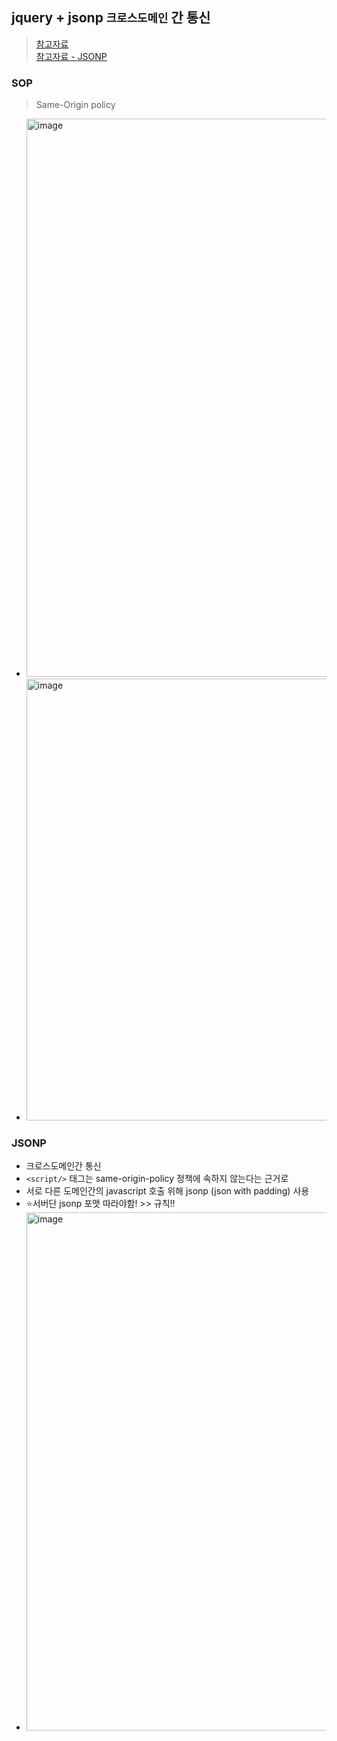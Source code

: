## jquery + jsonp `크로스도메인` 간 통신 
> [참고자료](https://codejs.co.kr/jquery-jsonp/) <br/>
> [참고자료 - JSONP](https://blog.seotory.com/post/understand-jsonp)

### SOP
> Same-Origin policy

- <img width="893" alt="image" src="https://github.com/hyunolike/info-docs/assets/61215550/60d5bac0-89eb-4a46-9b3b-8c8b8e757129">
- <img width="707" alt="image" src="https://github.com/hyunolike/info-docs/assets/61215550/e664b09a-4b5f-434d-9851-83f03d2e3c5d">


### JSONP
- 크로스도메인간 통신
- `<script/>` 태그는 same-origin-policy 정책에 속하지 않는다는 근거로
- 서로 다른 도메인간의  javascript 호출 위해 jsonp (json with padding) 사용
- ⭐️서버단 jsonp 포맷 따라야함! >> 규칙!!
- <img width="829" alt="image" src="https://github.com/hyunolike/info-docs/assets/61215550/3a051ec4-abba-40b9-91b7-f5fcad769a0c">
